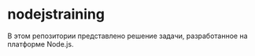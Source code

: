 # nodejstraining
В этом репозитории представлено решение задачи, разработанное на платформе Node.js. 
